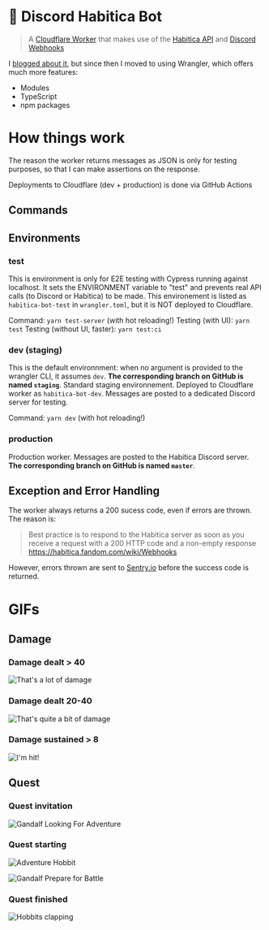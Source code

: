 # 🤖 Discord Habitica Bot

> A [Cloudflare Worker](https://workers.cloudflare.com/) that makes use of the [Habitica API](https://habitica.com/apidoc/) and [Discord Webhooks](https://support.discord.com/hc/en-us/articles/228383668-Intro-to-Webhooks)

I [blogged about it](https://dev.to/mornir/webhooks-with-serverless-function-2h5k), but since then I moved to using Wrangler, which offers much more features:

- Modules
- TypeScript
- npm packages

# How things work

The reason the worker returns messages as JSON is only for testing purposes, so that I can make assertions on the response.

Deployments to Cloudflare (dev + production) is done via GitHub Actions

## Commands

## Environments

### test

This is environment is only for E2E testing with Cypress running against localhost. It sets the ENVIRONMENT variable to "test" and prevents real API calls (to Discord or Habitica) to be made. This environement is listed as `habitica-bot-test` in `wrangler.toml`, but it is NOT deployed to Cloudflare.

Command: `yarn test-server` (with hot reloading!)
Testing (with UI): `yarn test`
Testing (without UI, faster): `yarn test:ci`

### dev (staging)

This is the default environnment: when no argument is provided to the wrangler CLI, it assumes `dev`. **The corresponding branch on GitHub is named `staging`**.
Standard staging environnement. Deployed to Cloudflare worker as `habitica-bot-dev`. Messages are posted to a dedicated Discord server for testing.

Command: `yarn dev` (with hot reloading!)

### production

Production worker. Messages are posted to the Habitica Discord server. **The corresponding branch on GitHub is named `master`**.

## Exception and Error Handling

The worker always returns a 200 sucess code, even if errors are thrown. The reason is:

> Best practice is to respond to the Habitica server as soon as you receive a request with a 200 HTTP code and a non-empty response https://habitica.fandom.com/wiki/Webhooks

However, errors thrown are sent to [Sentry.io](https://sentry.io/) before the success code is returned.

# GIFs

## Damage

### Damage dealt > 40

![That's a lot of damage](https://tenor.com/view/damage-thats-alot-of-damage-jon-tron-gif-13054497.gif)

### Damage dealt 20-40

![That's quite a bit of damage](https://tenor.com/view/hanginthere-damage-gif-19763661.gif)

### Damage sustained > 8

![I'm hit!](https://tenor.com/view/ugh-guys-im-hit-jason-david-frank-red-zeo-ranger-tommy-oliver-power-rangers-zeo-gif-19564332.gif)

## Quest

### Quest invitation

![Gandalf Looking For Adventure](https://tenor.com/view/gandalf-looking-for-adventure-gif-13515313.gif)

### Quest starting

![Adventure Hobbit](https://tenor.com/view/adventure-lotr-hobbit-lord-of-gif-5730296.gif)

![Gandalf Prepare for Battle](https://tenor.com/view/lord-of-the-rings-ian-mc-kellen-gandalf-prepare-for-battle-prepare-gif-4879285.gif)

### Quest finished

![Hobbits clapping](https://tenor.com/view/clapping-clap-applause-lotr-lord-gif-5730286.gif)
